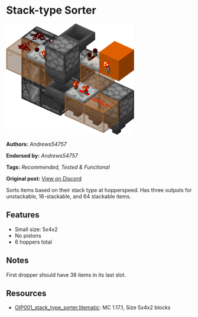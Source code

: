 # Stack-type Sorter
<img alt="area_render_3_copy.png" src="images/area_render_3_copy.png?raw=1" height="300px">

**Authors:** *Andrews54757*

**Endorsed by:** *Andrews54757*

**Tags:** *Recommended, Tested & Functional*

**Original post:** [View on Discord](https://discord.com/channels/1375556143186837695/1388317684948533249)

Sorts items based on their stack type at hopperspeed. Has three outputs for unstackable, 16-stackable, and 64 stackable items.
## Features
- Small size: 5x4x2
- No pistons
- 6 hoppers total
## Notes
First dropper should have 38 items in its last slot.

## Resources
- [OIP001_stack_type_sorter.litematic](attachments/OIP001_stack_type_sorter.litematic): MC 1.17.1, Size 5x4x2 blocks
